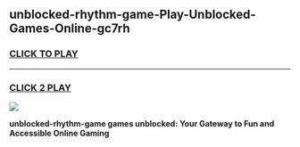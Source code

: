 
## unblocked-rhythm-game-Play-Unblocked-Games-Online-gc7rh
<h3>
<a href="https://premium76.site?title=unblocked-rhythm-game&ref=25A">CLICK TO PLAY</a></h3>
<hr>

<h3>
<a href="https://premium76.site?title=unblocked-rhythm-game&ref=25A">CLICK 2 PLAY</a>
  
</h3>

<a href="https://premium76.site?title=unblocked-rhythm-game&ref=25A"><img src="https://clearcache.store/games.png"></a>


**unblocked-rhythm-game games unblocked: Your Gateway to Fun and Accessible Online Gaming**
